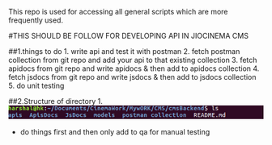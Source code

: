 This repo is used for accessing all general scripts which are more frequently used.

#THIS SHOULD BE FOLLOW FOR DEVELOPING API IN JIOCINEMA CMS

##1.things to do
 	1. write api and test it with postman 
 	2. fetch postman collection from git repo and add your api to that existing collection
 	3. fetch apidocs from git repo and write apidocs & then add to apidocs collection
 	4. fetch jsdocs from git repo and write jsdocs & then add to jsdocs collection
 	5. do unit testing <write all user cases..>

##2.Structure of directory
    1.![root](/images/1.png)



* do things first and then only add to qa for manual testing

